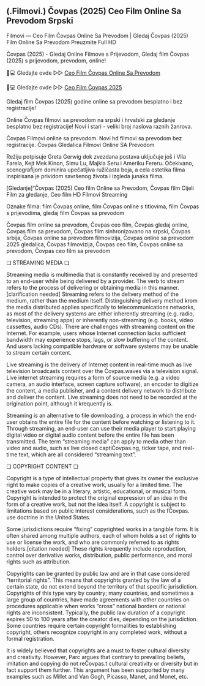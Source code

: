 ## (.Filmovi.) Čovpas (2025) Ceo Film Online Sa Prevodom Srpski

Filmovi — Ceo Film Čovpas Online Sa Prevodom | Gledaj Čovpas (2025) Film Online Sa Prevodom Preuzmite Full HD

Čovpas (2025) - Gledaj Online Filmove s Prijevodom, Gledaj film Čovpas (2025) s prijevodom, prevodom, online!

📱💻 Gledajte ovde ▷▷ [Ceo Film Čovpas Online Sa Prevodom](https://t.co/Gzby2dIXYT)

📱💻 Gledajte ovde ▷▷ [Ceo Film Čovpas 2025](https://t.co/Gzby2dIXYT)

Gledaj film Čovpas (2025) godine online sa prevodom besplatno i bez registracije!

Online Čovpas filmovi sa prevodom na srpski i hrvatski za gledanje besplatno bez registracije! Novi i stari - veliki broj naslova raznih žanrova.

Čovpas Filmovi online sa prevodom. Novi hd filmovi sa prevodom bez registracije. Čovpas Gledalica Filmovi Online SA Prevodom

Režiju potpisuje Greta Gerwig dok zvezdana postava uključuje još i Vila Farela, Kejt Mek Kinon, Simu Lu, Majkla Seru i Ameriku Fereru. Očekivano, scenografijom dominira upečatljiva ružičasta boja, a cela estetika filma inspirisana je prividom savršenog života i izgleda junaka filma.

[Gledanje]“Čovpas (2025) Ceo film Online sa Prevodom, Čovpas film Cijeli Film za gledanje, Ceo film HD Filmovi Streaming

Oznake filma: film Čovpas online, film Čovpas online s titlovima, film Čovpas s prijevodima, gledaj film Čovpas sa prevodom

Čovpas film online sa prevodom, Čovpas ceo film, Čovpas gledaj online, Čovpas film sa prevodom, Čovpas film sinhronizovano na srpski, Čovpas srbija, Čovpas online sa prevodom filmovizija, Čovpas online sa prevodom 2025 gledalica, Čovpas filmovizija, Čovpas ceo film, Čovpas online sa prevodom, Čovpas ceo film sa prevodom

❏ STREAMING MEDIA ❏

Streaming media is multimedia that is constantly received by and presented to an end-user while being delivered by a provider. The verb to stream refers to the process of delivering or obtaining media in this manner.[clarification needed] Streaming refers to the delivery method of the medium, rather than the medium itself. Distinguishing delivery method krom the media distributed applies specifically to telecommunications networks, as most of the delivery systems are either inherently streaming (e.g. radio, television, streaming apps) or inherently non-streaming (e.g. books, video cassettes, audio CDs). There are challenges with streaming content on the Internet. For example, users whose Internet connection lacks sufficient bandwidth may experience stops, lags, or slow buffering of the content. And users lacking compatible hardware or software systems may be unable to stream certain content.

Live streaming is the delivery of Internet content in real-time much as live television broadcasts content over the Čovpas.waves via a television signal. Live internet streaming requires a form of source media (e.g. a video camera, an audio interface, screen capture software), an encoder to digitize the content, a media publisher, and a content delivery network to distribute and deliver the content. Live streaming does not need to be recorded at the origination point, although it krequently is.

Streaming is an alternative to file downloading, a process in which the end-user obtains the entire file for the content before watching or listening to it. Through streaming, an end-user can use their media player to start playing digital video or digital audio content before the entire file has been transmitted. The term “streaming media” can apply to media other than video and audio, such as live closed captiČovpas.ng, ticker tape, and real-time text, which are all considered “streaming text”.

❏ COPYRIGHT CONTENT ❏

Copyright is a type of intellectual property that gives its owner the exclusive right to make copies of a creative work, usually for a limited time. The creative work may be in a literary, artistic, educational, or musical form. Copyright is intended to protect the original expression of an idea in the form of a creative work, but not the idea itself. A copyright is subject to limitations based on public interest considerations, such as the fČovpas. use doctrine in the United States.

Some jurisdictions require “fixing” copyrighted works in a tangible form. It is often shared among multiple authors, each of whom holds a set of rights to use or license the work, and who are commonly referred to as rights holders.[citation needed] These rights krequently include reproduction, control over derivative works, distribution, public performance, and moral rights such as attribution.

Copyrights can be granted by public law and are in that case considered “territorial rights”. This means that copyrights granted by the law of a certain state, do not extend beyond the territory of that specific jurisdiction. Copyrights of this type vary by country; many countries, and sometimes a large group of countries, have made agreements with other countries on procedures applicable when works “cross” national borders or national rights are inconsistent. Typically, the public law duration of a copyright expires 50 to 100 years after the creator dies, depending on the jurisdiction. Some countries require certain copyright formalities to establishing copyright, others recognize copyright in any completed work, without a formal registration.

It is widely believed that copyrights are a must to foster cultural diversity and creativity. However, Parc argues that contrary to prevailing beliefs, imitation and copying do not reČovpas.t cultural creativity or diversity but in fact support them further. This argument has been supported by many examples such as Millet and Van Gogh, Picasso, Manet, and Monet, etc.

